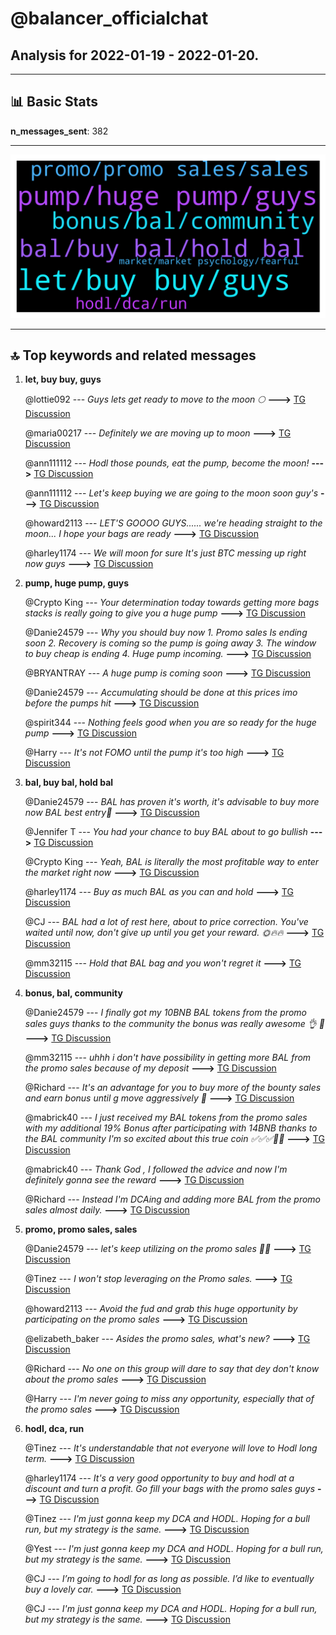 # **@balancer_officialchat**
 ## Analysis for **2022-01-19** - **2022-01-20**.

---

## 📊 **Basic Stats**

**n_messages_sent**: 382

---
![wordcloud](balancer_officialchat_1Days_wordcloud.png)

---


## 🔝 **Top keywords and related messages**

1. **let, buy buy, guys**

    @lottie092 --- *Guys lets get ready to move to the moon 🌕* **--->** [TG Discussion](https://t.me/balancer_officialchat/22593)

    @maria00217 --- *Definitely we are moving up to moon* **--->** [TG Discussion](https://t.me/balancer_officialchat/22839)

    @ann111112 --- *Hodl those pounds, eat the pump, become the moon!* **--->** [TG Discussion](https://t.me/balancer_officialchat/22969)

    @ann111112 --- *Let's keep buying we are going to the moon soon guy's* **--->** [TG Discussion](https://t.me/balancer_officialchat/22798)

    @howard2113 --- *LET'S GOOOO GUYS...... we're heading straight to the moon... I hope your bags are ready* **--->** [TG Discussion](https://t.me/balancer_officialchat/22897)

    @harley1174 --- *We will moon for sure It's just BTC messing up right now guys* **--->** [TG Discussion](https://t.me/balancer_officialchat/22658)

2. **pump, huge pump, guys**

    @Crypto King --- *Your determination today  towards getting more bags stacks is really going to give you a huge pump* **--->** [TG Discussion](https://t.me/balancer_officialchat/22792)

    @Danie24579 --- *Why you should buy now  1. Promo sales Is ending soon 2. Recovery is coming so the pump is going away 3. The window to buy cheap is ending  4. Huge pump incoming.* **--->** [TG Discussion](https://t.me/balancer_officialchat/22952)

    @BRYANTRAY --- *A huge pump is coming soon* **--->** [TG Discussion](https://t.me/balancer_officialchat/22893)

    @Danie24579 --- *Accumulating should be done at this prices imo before the pumps hit* **--->** [TG Discussion](https://t.me/balancer_officialchat/22885)

    @spirit344 --- *Nothing feels good when you are so ready for the huge pump* **--->** [TG Discussion](https://t.me/balancer_officialchat/22563)

    @Harry --- *It's not FOMO until the pump it's too high* **--->** [TG Discussion](https://t.me/balancer_officialchat/22732)

3. **bal, buy bal, hold bal**

    @Danie24579 --- *BAL has proven it's worth, it's advisable to buy more now   BAL best entry💯* **--->** [TG Discussion](https://t.me/balancer_officialchat/22731)

    @Jennifer T --- *You had your chance to buy BAL about to go bullish* **--->** [TG Discussion](https://t.me/balancer_officialchat/22510)

    @Crypto King --- *Yeah, BAL is literally the most profitable way to enter the market right now* **--->** [TG Discussion](https://t.me/balancer_officialchat/22635)

    @harley1174 --- *Buy as much BAL as you can and hold* **--->** [TG Discussion](https://t.me/balancer_officialchat/22909)

    @CJ --- *BAL had a lot of rest here, about to price correction. You've waited until now, don't give up until you get your reward. 🌞🔥🔥* **--->** [TG Discussion](https://t.me/balancer_officialchat/22709)

    @mm32115 --- *Hold that BAL bag and you won't regret it* **--->** [TG Discussion](https://t.me/balancer_officialchat/22532)

4. **bonus, bal, community**

    @Danie24579 --- *I finally  got my 10BNB BAL tokens from the promo sales guys thanks to the community  the bonus was really awesome 👌 👏* **--->** [TG Discussion](https://t.me/balancer_officialchat/22799)

    @mm32115 --- *uhhh i don't have possibility in getting more BAL from the promo sales because of my deposit* **--->** [TG Discussion](https://t.me/balancer_officialchat/22951)

    @Richard --- *It's an advantage for you to buy more of the bounty sales and earn bonus until g move aggressively 🚀* **--->** [TG Discussion](https://t.me/balancer_officialchat/22625)

    @mabrick40 --- *I just received  my BAL tokens from the promo sales with my additional 19% Bonus after participating  with 14BNB thanks to the BAL community  I'm so excited  about this true coin ✅✅✅💯💯* **--->** [TG Discussion](https://t.me/balancer_officialchat/22715)

    @mabrick40 --- *Thank God , I followed the advice and now I'm definitely gonna see the reward* **--->** [TG Discussion](https://t.me/balancer_officialchat/22761)

    @Richard --- *Instead I'm DCAing and adding more BAL from the promo sales almost daily.* **--->** [TG Discussion](https://t.me/balancer_officialchat/22535)

5. **promo, promo sales, sales**

    @Danie24579 --- *let's keep utilizing on the promo sales 🚀🚀* **--->** [TG Discussion](https://t.me/balancer_officialchat/22831)

    @Tinez --- *I won't stop leveraging on the Promo sales.* **--->** [TG Discussion](https://t.me/balancer_officialchat/22872)

    @howard2113 --- *Avoid the fud and grab this huge opportunity by participating on the promo sales* **--->** [TG Discussion](https://t.me/balancer_officialchat/22656)

    @elizabeth_baker --- *Asides the promo sales, what's new?* **--->** [TG Discussion](https://t.me/balancer_officialchat/22891)

    @Richard --- *No one on this group will dare to say that dey don't know about the promo sales* **--->** [TG Discussion](https://t.me/balancer_officialchat/22572)

    @Harry --- *I'm never going to miss any opportunity, especially that of the promo sales* **--->** [TG Discussion](https://t.me/balancer_officialchat/22861)

6. **hodl, dca, run**

    @Tinez --- *It's understandable that not everyone will love to Hodl long term.* **--->** [TG Discussion](https://t.me/balancer_officialchat/22758)

    @harley1174 --- *It's a very good opportunity to buy and hodl at a discount and turn a profit. Go fill your bags with the promo sales guys* **--->** [TG Discussion](https://t.me/balancer_officialchat/22838)

    @Tinez --- *I'm just gonna keep my DCA and HODL. Hoping for a bull run, but my strategy is the same.* **--->** [TG Discussion](https://t.me/balancer_officialchat/22541)

    @Yest --- *I'm just gonna keep my DCA and HODL. Hoping for a bull run, but my strategy is the same.* **--->** [TG Discussion](https://t.me/balancer_officialchat/22655)

    @CJ --- *I’m going to hodl for as long as possible. I’d like to eventually buy a lovely car.* **--->** [TG Discussion](https://t.me/balancer_officialchat/22805)

    @CJ --- *I'm just gonna keep my DCA and HODL. Hoping for a bull run, but my strategy is the same.* **--->** [TG Discussion](https://t.me/balancer_officialchat/22742)

